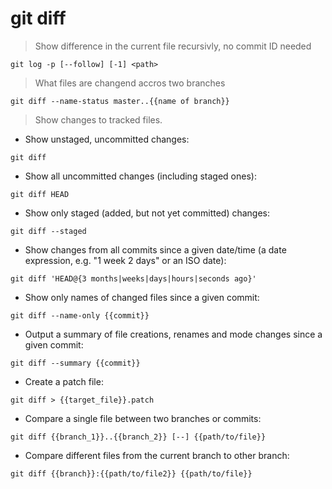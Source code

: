 # git diff

> Show difference in the current file recursivly, no commit ID needed

`git log -p [--follow] [-1] <path>`

> What files are changend accros two branches

`git diff --name-status master..{{name of branch}}`
> Show changes to tracked files.

- Show unstaged, uncommitted changes:

`git diff`

- Show all uncommitted changes (including staged ones):

`git diff HEAD`

- Show only staged (added, but not yet committed) changes:

`git diff --staged`

- Show changes from all commits since a given date/time (a date expression, e.g. "1 week 2 days" or an ISO date):

`git diff 'HEAD@{3 months|weeks|days|hours|seconds ago}'`

- Show only names of changed files since a given commit:

`git diff --name-only {{commit}}`

- Output a summary of file creations, renames and mode changes since a given commit:

`git diff --summary {{commit}}`

- Create a patch file:

`git diff > {{target_file}}.patch`

- Compare a single file between two branches or commits:

`git diff {{branch_1}}..{{branch_2}} [--] {{path/to/file}}`

- Compare different files from the current branch to other branch:

`git diff {{branch}}:{{path/to/file2}} {{path/to/file}}`
